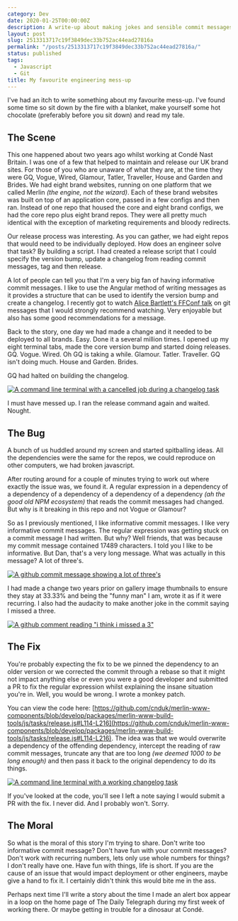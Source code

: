 ```yaml
---
category: Dev
date: 2020-01-25T00:00:00Z
description: A write-up about making jokes and sensible commit messages
layout: post
slug: 2513313717c19f3849dec33b752ac44ead27816a
permalink: "/posts/2513313717c19f3849dec33b752ac44ead27816a/"
status: published
tags:
  - Javascript
  - Git
title: My favourite engineering mess-up
---
```


I've had an itch to write something about my favourite mess-up. I've found some time so sit down by the fire with a blanket, make yourself some hot chocolate (preferably before you sit down) and read my tale.

## The Scene

This one happened about two years ago whilst working at Condé Nast Britain. I was one of a few that helped to maintain and release our UK brand sites. For those of you who are unaware of what they are, at the time they were GQ, Vogue, Wired, Glamour, Tatler, Traveller, House and Garden and Brides. We had eight brand websites, running on one platform that we called Merlin _(the engine, not the wizard)_. Each of these brand websites was built on top of an application core, passed in a few configs and then ran. Instead of one repo that housed the core and eight brand configs, we had the core repo plus eight brand repos. They were all pretty much identical with the exception of marketing requirements and bloody redirects.

Our release process was interesting. As you can gather, we had eight repos that would need to be individually deployed. How does an engineer solve that task? By building a script. I had created a release script that I could specify the version bump, update a changelog from reading commit messages, tag and then release.

A lot of people can tell you that I'm a very big fan of having informative commit messages. I like to use the Angular method of writing messages as it provides a structure that can be used to identify the version bump and create a changelog. I recently got to watch [Alice Bartlett's FFConf talk](https://www.youtube.com/watch?v=FQ4IdcrOUz0) on git messages that I would strongly recommend watching. Very enjoyable but also has some good recommendations for a message.

Back to the story, one day we had made a change and it needed to be deployed to all brands. Easy. Done it a several million times. I opened up my eight terminal tabs, made the core version bump and started doing releases. GQ. Vogue. Wired. Oh GQ is taking a while. Glamour. Tatler. Traveller. GQ isn't doing much. House and Garden. Brides.

GQ had halted on building the changelog.

[![A command line terminal with a cancelled job during a changelog task](/static/images/2513313717c19f3849dec33b752ac44ead27816a-notworking.jpg)](/static/images/2513313717c19f3849dec33b752ac44ead27816a-notworking.jpg)

I must have messed up. I ran the release command again and waited. Nought.

## The Bug

A bunch of us huddled around my screen and started spitballing ideas. All the dependencies were the same for the repos, we could reproduce on other computers, we had broken javascript.

After routing around for a couple of minutes trying to work out where exactly the issue was, we found it. A regular expression in a dependency of a dependency of a dependency of a dependency of a dependency _(ah the good old NPM ecosystem)_ that reads the commit messages had changed. But why is it breaking in this repo and not Vogue or Glamour?

So as I previously mentioned, I like informative commit messages. I like very informative commit messages. The regular expression was getting stuck on a commit message I had written. But why? Well friends, that was because my commit message contained 17489 characters. I told you I like to be informative. But Dan, that's a very long message. What was actually in this message? A lot of three's.

[![A github commit message showing a lot of three's](/static/images/2513313717c19f3849dec33b752ac44ead27816a-3.jpg)](/static/images/2513313717c19f3849dec33b752ac44ead27816a-3.jpg)

I had made a change two years prior on gallery image thumbnails to ensure they stay at 33.33% and being the "funny man" I am, wrote it as if it were recurring. I also had the audacity to make another joke in the commit saying I missed a three.

[![A github comment reading "i think i missed a 3"](/static/images/2513313717c19f3849dec33b752ac44ead27816a-mrfunnyman.jpg)](/static/images/2513313717c19f3849dec33b752ac44ead27816a-mrfunnyman.jpg)

## The Fix

You're probably expecting the fix to be we pinned the dependency to an older version or we corrected the commit through a rebase so that it might not impact anything else or even you were a good developer and submitted a PR to fix the regular expression whilst explaining the insane situation you're in. Well, you would be wrong. I wrote a monkey patch.

You can view the code here: [https://github.com/cnduk/merlin-www-components/blob/develop/packages/merlin-www-build-tools/js/tasks/release.js#L114-L216](https://github.com/cnduk/merlin-www-components/blob/develop/packages/merlin-www-build-tools/js/tasks/release.js#L114-L216). The idea was that we would overwrite a dependency of the offending dependency, intercept the reading of raw commit messages, truncate any that are too long _(we deemed 1000 to be long enough)_ and then pass it back to the original dependency to do its things.

[![A command line terminal with a working changelog task](/static/images/2513313717c19f3849dec33b752ac44ead27816a-monkeypatch.jpg)](/static/images/2513313717c19f3849dec33b752ac44ead27816a-monkeypatch.jpg)

If you've looked at the code, you'll see I left a note saying I would submit a PR with the fix. I never did. And I probably won't. Sorry.

## The Moral

So what is the moral of this story I'm trying to share. Don't write too informative commit message? Don't have fun with your commit messages? Don't work with recurring numbers, lets only use whole numbers for things? I don't really have one. Have fun with things, life is short. If you are the cause of an issue that would impact deployment or other engineers, maybe give a hand to fix it. I certainly didn't think this would bite me in the ass.

Perhaps next time I'll write a story about the time I made an alert box appear in a loop on the home page of The Daily Telegraph during my first week of working there. Or maybe getting in trouble for a dinosaur at Condé.
